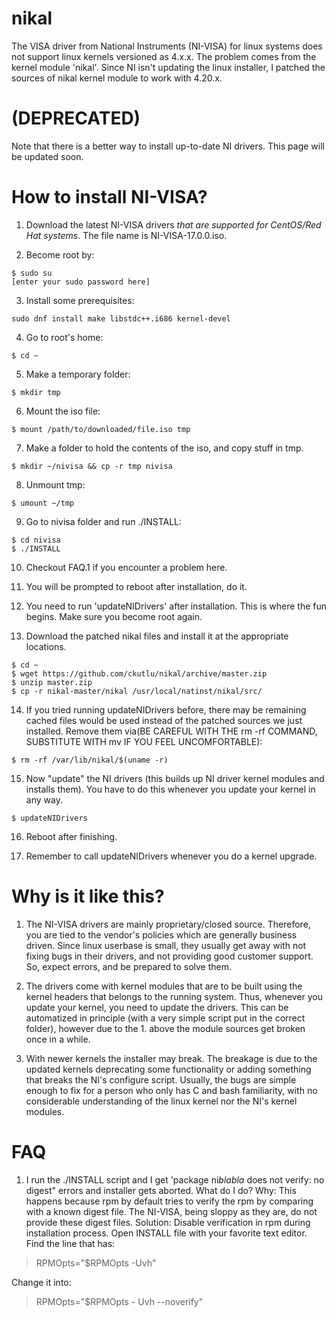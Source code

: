 # nikal
The VISA driver from National Instruments (NI-VISA) for linux systems does not
support linux kernels versioned as 4.x.x.  The problem comes from the kernel
module 'nikal'.  Since NI isn't updating the linux installer, I patched the
sources of nikal kernel module to work with 4.20.x.

# (DEPRECATED)
Note that there is a better way to install up-to-date NI drivers.  This page will be updated soon.


# How to install NI-VISA?
1. Download the latest NI-VISA drivers *that are supported for CentOS/Red Hat
   systems*.  The file name is NI-VISA-17.0.0.iso.

2. Become root by:
```
$ sudo su
[enter your sudo password here]
```

3. Install some prerequisites:
```
sudo dnf install make libstdc++.i686 kernel-devel
```

4. Go to root's home:
```
$ cd ~
```

5. Make a temporary folder:
```
$ mkdir tmp
```

6. Mount the iso file:
```
$ mount /path/to/downloaded/file.iso tmp
```

7. Make a folder to hold the contents of the iso, and copy stuff in tmp.
```
$ mkdir ~/nivisa && cp -r tmp nivisa
```

8. Unmount tmp:
```
$ umount ~/tmp
```

9. Go to nivisa folder and run ./INSTALL:
```
$ cd nivisa
$ ./INSTALL
```

10. Checkout FAQ.1 if you encounter a problem here.

11. You will be prompted to reboot after installation, do it.

12. You need to run 'updateNIDrivers' after installation.  This is where the
    fun begins.  Make sure you become root again.

13. Download the patched nikal files and install it at the appropriate
    locations.  
```
$ cd ~
$ wget https://github.com/ckutlu/nikal/archive/master.zip
$ unzip master.zip
$ cp -r nikal-master/nikal /usr/local/natinst/nikal/src/
```

14. If you tried running updateNIDrivers before, there may be remaining cached
    files would be used instead of the patched sources we just installed.
    Remove them via(BE CAREFUL WITH THE rm -rf COMMAND, SUBSTITUTE WITH mv IF YOU
    FEEL UNCOMFORTABLE): 
```
$ rm -rf /var/lib/nikal/$(uname -r)
```

15. Now "update" the NI drivers (this builds up NI driver kernel modules and
    installs them).  You have to do this whenever you update your kernel in any
    way.
```
$ updateNIDrivers
```

16. Reboot after finishing.

17. Remember to call updateNIDrivers whenever you do a kernel upgrade.


# Why is it like this?
1. The NI-VISA drivers are mainly proprietary/closed source.  Therefore, you are
   tied to the vendor's policies which are generally business driven.  Since
   linux userbase is small, they usually get away with not fixing bugs in their
   drivers, and not providing good customer support.  So, expect errors, and be
   prepared to solve them.

2. The drivers come with kernel modules that are to be built using the kernel
   headers that belongs to the running system.  Thus, whenever you update your
   kernel, you need to update the drivers.  This can be automatized in principle
   (with a very simple script put in the correct folder), however due to the 1.
   above the module sources get broken once in a while.

3. With newer kernels the installer may break.  The breakage is due to the
   updated kernels deprecating some functionality or adding something that
   breaks the NI's configure script.  Usually, the bugs are simple enough to fix
   for a person who only has C and bash familiarity, with no considerable
   understanding of the linux kernel nor the NI's kernel modules.


# FAQ
1. I run the ./INSTALL script and I get 'package ni*blabla* does not verify: no digest" errors and installer gets aborted.  What do I do?  Why: This happens because rpm by default tries to verify the rpm by comparing with a known digest file.  The NI-VISA, being sloppy as they are, do not provide these digest files.
Solution: Disable verification in rpm during installation process. Open INSTALL
file with your favorite text editor.  Find the line that has:

> RPMOpts="$RPMOpts -Uvh"

Change it into:

> RPMOpts="$RPMOpts - Uvh --noverify"
